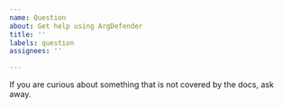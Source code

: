 ```yaml
---
name: Question
about: Get help using ArgDefender
title: ''
labels: question
assignees: ''

---
```


If you are curious about something that is not covered by the docs, ask away.
